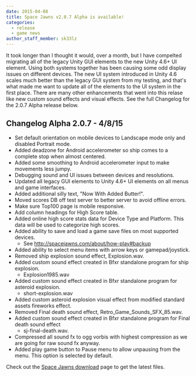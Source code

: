 ```yaml
---
date: 2015-04-08
title: Space Jawns v2.0.7 Alpha is available!
categories:
  - release
  - game news
author_staff_member: sk33lz
---
```


It took longer than I thought it would, over a month, but I have compelted migrating all of the legacy Unity GUI elements to the new Unity 4.6+ UI element. Using both systems together has been causing some odd display issues on different devices. The new UI system introduced in Unity 4.6 scales much better than the legacy GUI system from my testing, and that's what made me want to update all of the elements to the UI system in the first place. There are many other enhancements that went into this relase like new custom sound effects and visual effects. See the full Changelog for the 2.0.7 Alpha release below.

## Changelog Alpha 2.0.7 - 4/8/15
- Set default orientation on mobile devices to Landscape mode only and disabled Portrait mode.
- Added deadzone for Android accelerometer so ship comes to a complete stop when almost centered.
- Added some smoothing to Android accelerometer input to make movements less jumpy.
- Debugging sound and UI issues between devices and resolutions.
- Updated all legacy GUI elements to Unity 4.6+ UI elements on all menus and game interfaces.
- Added additional silly text, "Now With Added Butter!".
- Moved scores DB off test server to better server to avoid offline errors.
- Make sure Top100 page is mobile responsive.
- Add column headings for High Score table.
- Added online high score stats data for Device Type and Platform. This data will be used to categorize high scores.
- Added ability to save and load a game save files on most supported devices.
  - See http://spacejawns.com/about/how-play#backup
- Added ability to select menu items with arrow keys or gamepad/joystick.
- Removed ship explosion sound effect, Explosion.wav.
- Added custom sound effect created in Bfxr standalone program for ship explosion.
  - Explosion1985.wav
- Added custom sound effect created in Bfxr standalone program for asteroid explosion.
  - short-explosion.wav
- Added custom asteroid explosion visual effect from modified standard assets fireworks effect.
- Removed Final death sound effect, Retro_Game_Sounds_SFX_85.wav.
- Added custom sound effect created in Bfxr standalone program for Final death sound effect
  - sj-final-death.wav.
- Compressed all sound fx to ogg vorbis with highest compression as we are going for raw sound fx anyway.
- Added play game button to Pause menu to allow unpausing from the menu. This option is selected by default.

Check out the [Space Jawns download](/download) page to get the latest files.
